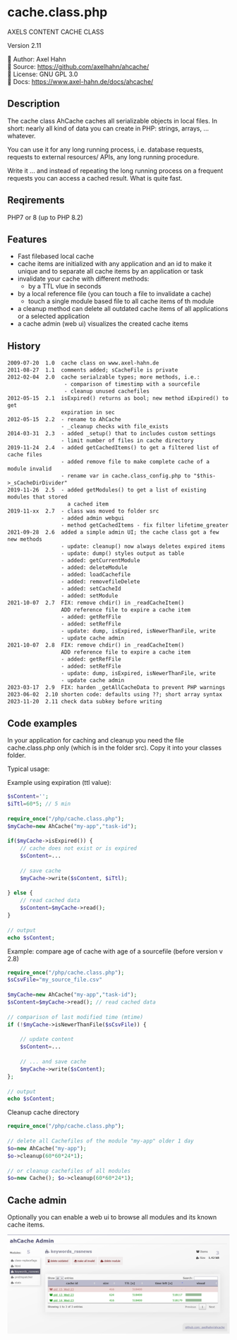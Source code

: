 
# cache.class.php

AXELS CONTENT CACHE CLASS

Version 2.11

👤 Author: Axel Hahn \
🧾 Source: <https://github.com/axelhahn/ahcache/> \
📜 License: GNU GPL 3.0 \
📗 Docs: <https://www.axel-hahn.de/docs/ahcache/>


## Description

The cache class AhCache caches all serializable objects in local files. In short: nearly all kind of data you can create in PHP: strings, arrays, ... whatever.

You can use it for any long running process, i.e. database requests, requests to external resources/ APIs, any long running procedure. 

Write it ... and instead of repeating the long running process on a frequent requests you can access a cached result. What is quite fast.

## Reqirements

PHP7 or 8 (up to PHP 8.2)

## Features

* Fast filebased local cache
* cache items are initialized with any application and an id to make it unique and to separate all cache items by an application or task
* invalidate your cache with different methods:
  * by a TTL vlue in seconds
* by a local reference file (you can touch a file to invalidate a cache)
  * touch a single module based file to all cache items of th module
* a cleanup method can delete all outdated cache items of all applications or a selected application
* a cache admin (web ui) visualizes the created cache items 

## History
```
2009-07-20  1.0  cache class on www.axel-hahn.de
2011-08-27  1.1  comments added; sCacheFile is private
2012-02-04  2.0  cache serialzable types; more methods, i.e.:
                  - comparison of timestimp with a sourcefile
                  - cleanup unused cachefiles
2012-05-15  2.1  isExpired() returns as bool; new method iExpired() to get
                 expiration in sec
2012-05-15  2.2  - rename to AhCache
                 - _cleanup checks with file_exists
2014-03-31  2.3  - added _setup() that to includes custom settings
                 - limit number of files in cache directory
2019-11-24  2.4  - added getCachedItems() to get a filtered list of cache files
                 - added remove file to make complete cache of a module invalid
                 - rename var in cache.class_config.php to "$this->_sCacheDirDivider"
2019-11-26  2.5  - added getModules() to get a list of existing modules that stored
                   a cached item
2019-11-xx  2.7  - class was moved to folder src
                 - added admin webgui
                 - method getCachedItems - fix filter lifetime_greater
2021-09-28  2.6  added a simple admin UI; the cache class got a few new methods
                 - update: cleanup() now always deletes expired items
                 - update: dump() styles output as table
                 - added: getCurrentModule 
                 - added: deleteModule 
                 - added: loadCachefile
                 - added: removefileDelete
                 - added: setCacheId
                 - added: setModule
2021-10-07  2.7  FIX: remove chdir() in _readCacheItem()
                 ADD reference file to expire a cache item
                 - added: getRefFile
                 - added: setRefFile
                 - update: dump, isExpired, isNewerThanFile, write
                 - update cache admin
2021-10-07  2.8  FIX: remove chdir() in _readCacheItem()
                 ADD reference file to expire a cache item
                 - added: getRefFile
                 - added: setRefFile
                 - update: dump, isExpired, isNewerThanFile, write
                 - update cache admin
2023-03-17  2.9  FIX: harden _getAllCacheData to prevent PHP warnings
2023-06-02  2.10 shorten code: defaults using ??; short array syntax
2023-11-20  2.11 check data subkey before writing
```

## Code examples

In your application for caching and cleanup you need the file cache.class.php only (which is in the folder src). Copy it into your classes folder.

Typical usage:

Example using expiration (ttl value):

```php
$sContent='';  
$iTtl=60*5; // 5 min 
  
require_once("/php/cache.class.php");  
$myCache=new AhCache("my-app","task-id");  
  
if($myCache->isExpired()) {  
	// cache does not exist or is expired
	$sContent=...  
  
	// save cache
	$myCache->write($sContent, $iTtl);  
  
} else {  
	// read cached data
	$sContent=$myCache->read();  
}  
  
// output
echo $sContent;  
```
	
Example: compare age of cache with age of a sourcefile (before version v 2.8)

```php
require_once("/php/cache.class.php");  
$sCsvFile="my_source_file.csv"  
  
$myCache=new AhCache("my-app","task-id");  
$sContent=$myCache->read(); // read cached data
  
// comparison of last modified time (mtime)
if (!$myCache->isNewerThanFile($sCsvFile)) {  
  
	// update content 
	$sContent=...  
  
	// ... and save cache
	$myCache->write($sContent);  
};  
  
// output
echo $sContent;
```

Cleanup cache directory 

```php
require_once("/php/cache.class.php");  

// delete all Cachefiles of the module "my-app" older 1 day
$o=new AhCache("my-app");
$o->cleanup(60*60*24*1); 

// or cleanup cachefiles of all modules
$o=new Cache(); $o->cleanup(60*60*24*1);
```

## Cache admin

Optionally you can enable a web ui to browse all modules and  its known cache items.

![Cache admin](./doc/cache-admin.png)
